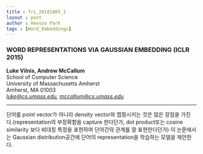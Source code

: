 ```yaml
---
title : fri_20181005_3
layout : post
author : Heesoo Park
tags : [Word_Embeddings]
---
```


<h3>WORD REPRESENTATIONS VIA GAUSSIAN EMBEDDING (ICLR 2015)  </h3>


<p>

<b>Luke Vilnis, Andrew McCallum</b><br/>
School of Computer Science<br/>
University of Massachusetts Amherst<br/>
Amherst, MA 01003<br/>
<em>luke@cs.umass.edu, mccallum@cs.umass.edu</em>



</p>

<hr />
<p>
단어를 point vector가 아니라 density vector와 맵핑시키는 것은 많은 장점을 가진다.(representation의 부정확함을 capture 한다던가, dot product또는 cosine similarity 보다 비대칭 특정을 표현하여 단어간의 관계를 잘 표현한다던가) 이 논문에서는 Gaussian distribution공간에 단어의 representation을 학습하는 모델을 제안한다.
</p>